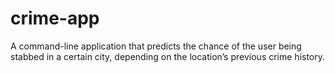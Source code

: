 # crime-app
A command-line application that predicts the chance of the user being stabbed in a certain city, depending on the location’s previous crime history.  
